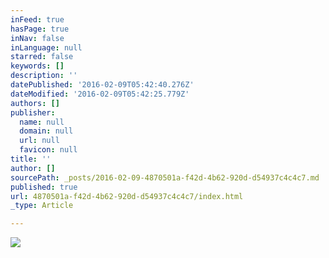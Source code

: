 ```yaml
---
inFeed: true
hasPage: true
inNav: false
inLanguage: null
starred: false
keywords: []
description: ''
datePublished: '2016-02-09T05:42:40.276Z'
dateModified: '2016-02-09T05:42:25.779Z'
authors: []
publisher:
  name: null
  domain: null
  url: null
  favicon: null
title: ''
author: []
sourcePath: _posts/2016-02-09-4870501a-f42d-4b62-920d-d54937c4c4c7.md
published: true
url: 4870501a-f42d-4b62-920d-d54937c4c4c7/index.html
_type: Article

---
```

![](https://the-grid-user-content.s3-us-west-2.amazonaws.com/43b54902-22c5-4236-bb2c-7b162e6c7630.jpg)